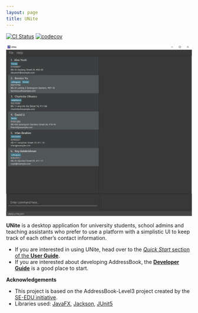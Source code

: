```yaml
---
layout: page
title: UNite
---
```


[![CI Status](https://github.com/se-edu/addressbook-level3/workflows/Java%20CI/badge.svg)](https://github.com/se-edu/addressbook-level3/actions)
[![codecov](https://codecov.io/gh/AY2122S2-CS2103T-W12-2/tp/branch/master/graph/badge.svg?token=G2G68OQF9T)](https://codecov.io/gh/AY2122S2-CS2103T-W12-2/tp)

![Ui](images/Main.png)

**UNite** is a desktop application  for university students, school admins and teaching assistants who prefer to use a platform with a simplistic UI to keep track of each other’s contact information.

* If you are interested in using UNite, head over to the [_Quick Start_ section of the **User Guide**](UserGuide.html#quick-start).
* If you are interested about developing AddressBook, the [**Developer Guide**](DeveloperGuide.html) is a good place to start.


**Acknowledgements**

* This project is based on the AddressBook-Level3 project created by the [SE-EDU initiative](https://se-education.org).
* Libraries used: [JavaFX](https://openjfx.io/), [Jackson](https://github.com/FasterXML/jackson), [JUnit5](https://github.com/junit-team/junit5)
